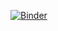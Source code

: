 [![Binder](https://mybinder.org/badge_logo.svg)](https://mybinder.org/v2/gh/isadoji/mspf23/9d85b281683efb0b39d964e6b370b3d7a9d71e7c?urlpath=lab%2Ftree%2FPID_LR.ipynb)
